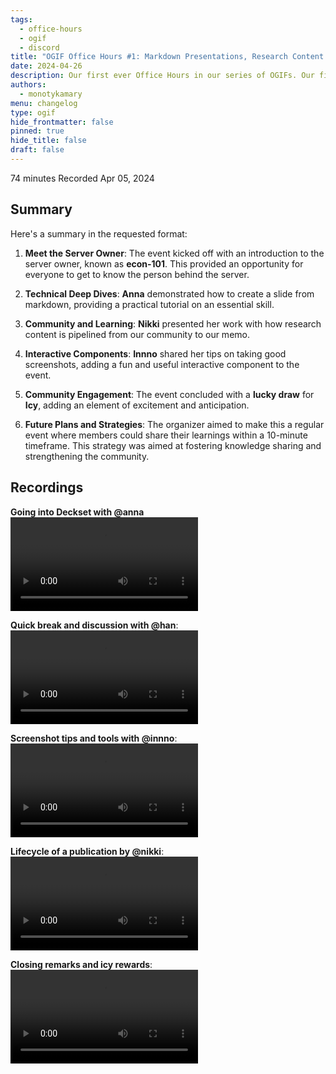 ```yaml
---
tags:
  - office-hours
  - ogif
  - discord
title: "OGIF Office Hours #1: Markdown Presentations, Research Content Pipeline, and Professional Screenshots"
date: 2024-04-26
description: Our first ever Office Hours in our series of OGIFs. Our first day to exchange knowledge and insights on topics and projects we're working on and tools we're using for our internal work and clients.
authors:
  - monotykamary
menu: changelog
type: ogif
hide_frontmatter: false
pinned: true
hide_title: false
draft: false
---
```


74 minutes
Recorded Apr 05, 2024

## Summary

Here's a summary in the requested format:

1. **Meet the Server Owner**: The event kicked off with an introduction to the server owner, known as **econ-101**. This provided an opportunity for everyone to get to know the person behind the server.

2. **Technical Deep Dives**: **Anna** demonstrated how to create a slide from markdown, providing a practical tutorial on an essential skill.

3. **Community and Learning**: **Nikki** presented her work with how research content is pipelined from our community to our memo.

4. **Interactive Components**: **Innno** shared her tips on taking good screenshots, adding a fun and useful interactive component to the event.

5. **Community Engagement**: The event concluded with a **lucky draw** for **Icy**, adding an element of excitement and anticipation.

6. **Future Plans and Strategies**: The organizer aimed to make this a regular event where members could share their learnings within a 10-minute timeframe. This strategy was aimed at fostering knowledge sharing and strengthening the community.

## Recordings

**Going into Deckset with @anna**
![](assets/1-ogif-office-hours-0405_0405-1_compressed.mp4)

**Quick break and discussion with @han**:
![](assets/1-ogif-office-hours-0405_0405-2_compressed.mp4)

**Screenshot tips and tools with @innno**:
![](assets/1-ogif-office-hours-0405_0405-3_compressed.mp4)

**Lifecycle of a publication by @nikki**:
![](assets/1-ogif-office-hours-0405_0405-4_compressed.mp4)

**Closing remarks and icy rewards**:
![](assets/1-ogif-office-hours-0405_0405-5_compressed.mp4)


